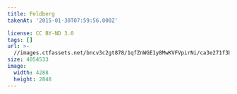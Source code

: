 ```yaml
---
title: Feldberg
takenAt: '2015-01-30T07:59:56.000Z'

license: CC BY-ND 3.0
tags: []
url: >-
  //images.ctfassets.net/bncv3c2gt878/1qfZnWGE1y8MwKVFVpirNi/ca3e271f3bac048aca102ffd7b6ea614/feldberg_15781320543_o
size: 4054533
image:
  width: 4288
  height: 2848
---
```

